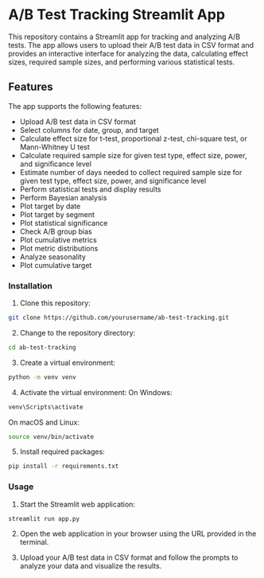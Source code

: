 # A/B Test Tracking Streamlit App

This repository contains a Streamlit app for tracking and analyzing A/B tests. The app allows users to upload their A/B test data in CSV format and provides an interactive interface for analyzing the data, calculating effect sizes, required sample sizes, and performing various statistical tests.

## Features

The app supports the following features:

- Upload A/B test data in CSV format
- Select columns for date, group, and target
- Calculate effect size for t-test, proportional z-test, chi-square test, or Mann-Whitney U test
- Calculate required sample size for given test type, effect size, power, and significance level
- Estimate number of days needed to collect required sample size for given test type, effect size, power, and significance level
- Perform statistical tests and display results
- Perform Bayesian analysis
- Plot target by date
- Plot target by segment
- Plot statistical significance
- Check A/B group bias
- Plot cumulative metrics
- Plot metric distributions
- Analyze seasonality
- Plot cumulative target


### Installation

1. Clone this repository:
```bash
git clone https://github.com/yourusername/ab-test-tracking.git
```

2. Change to the repository directory:
```bash
cd ab-test-tracking
```
3. Create a virtual environment:
```bash
python -m venv venv
```

4. Activate the virtual environment:
On Windows:
```bash
venv\Scripts\activate
```

On macOS and Linux:
```bash
source venv/bin/activate
```

5. Install required packages:
```bash
pip install -r requirements.txt
```



### Usage

1. Start the Streamlit web application:
```bash
streamlit run app.py
```

2. Open the web application in your browser using the URL provided in the terminal.

3. Upload your A/B test data in CSV format and follow the prompts to analyze your data and visualize the results.






